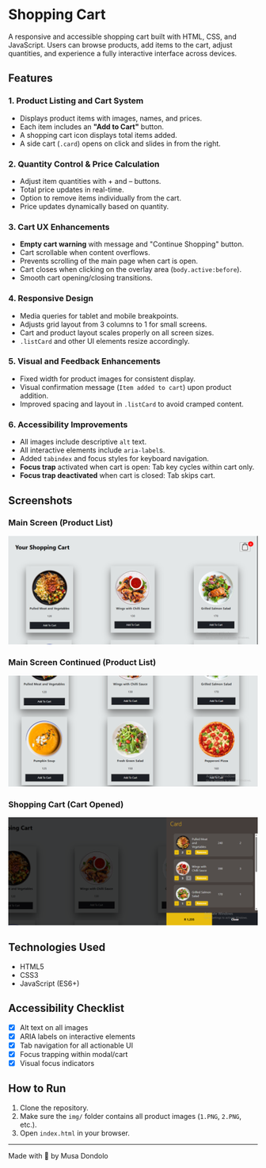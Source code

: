 # Shopping Cart

A responsive and accessible shopping cart built with HTML, CSS, and JavaScript. Users can browse products, add items to the cart, adjust quantities, and experience a fully interactive interface across devices.

## Features

### 1. Product Listing and Cart System

- Displays product items with images, names, and prices.
- Each item includes an **"Add to Cart"** button.
- A shopping cart icon displays total items added.
- A side cart (`.card`) opens on click and slides in from the right.

### 2. Quantity Control & Price Calculation

- Adjust item quantities with + and – buttons.
- Total price updates in real-time.
- Option to remove items individually from the cart.
- Price updates dynamically based on quantity.

### 3. Cart UX Enhancements

- **Empty cart warning** with message and "Continue Shopping" button.
- Cart scrollable when content overflows.
- Prevents scrolling of the main page when cart is open.
- Cart closes when clicking on the overlay area (`body.active:before`).
- Smooth cart opening/closing transitions.

### 4. Responsive Design

- Media queries for tablet and mobile breakpoints.
- Adjusts grid layout from 3 columns to 1 for small screens.
- Cart and product layout scales properly on all screen sizes.
- `.listCard` and other UI elements resize accordingly.

### 5. Visual and Feedback Enhancements

- Fixed width for product images for consistent display.
- Visual confirmation message (`Item added to cart`) upon product addition.
- Improved spacing and layout in `.listCard` to avoid cramped content.

### 6. Accessibility Improvements

- All images include descriptive `alt` text.
- All interactive elements include `aria-label`s.
- Added `tabindex` and focus styles for keyboard navigation.
- **Focus trap** activated when cart is open: Tab key cycles within cart only.
- **Focus trap deactivated** when cart is closed: Tab skips cart.

## Screenshots

### Main Screen (Product List)

![Main Screen](screenshots/main-screen.png)

### Main Screen Continued (Product List)

![Main Screen](screenshots/main-screen2.png)

### Shopping Cart (Cart Opened)

![Shopping Cart](screenshots/cart-screen.png)

## Technologies Used

- HTML5
- CSS3
- JavaScript (ES6+)

## Accessibility Checklist

- [x] Alt text on all images
- [x] ARIA labels on interactive elements
- [x] Tab navigation for all actionable UI
- [x] Focus trapping within modal/cart
- [x] Visual focus indicators

## How to Run

1. Clone the repository.
2. Make sure the `img/` folder contains all product images (`1.PNG`, `2.PNG`, etc.).
3. Open `index.html` in your browser.

---

Made with 💛 by Musa Dondolo
